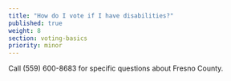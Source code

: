 ```yaml
---
title: "How do I vote if I have disabilities?"
published: true
weight: 8
section: voting-basics
priority: minor
---
```

Call (559) 600-8683 for specific questions about Fresno County.  
